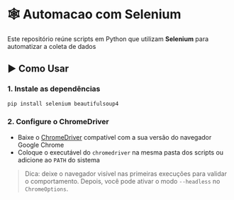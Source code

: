 # 🕸️ Automacao com Selenium

Este repositório reúne scripts em Python que utilizam **Selenium** para automatizar a coleta de dados

## ▶️ Como Usar

### 1. Instale as dependências

```bash
pip install selenium beautifulsoup4
```

### 2. Configure o ChromeDriver

* Baixe o [ChromeDriver](https://sites.google.com/chromium.org/driver/) compatível com a sua versão do navegador Google Chrome
* Coloque o executável do `chromedriver` na mesma pasta dos scripts ou adicione ao `PATH` do sistema

> Dica: deixe o navegador visível nas primeiras execuções para validar o comportamento. Depois, você pode ativar o modo `--headless` no `ChromeOptions`.
